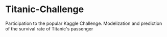 # Titanic-Challenge
Participation to the popular Kaggle Challenge.
Modelization and prediction of the survival rate of Titanic's passenger
